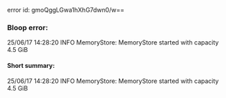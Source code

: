error id: gmoQggLGwa1hXhG7dwn0/w==
### Bloop error:

25/06/17 14:28:20 INFO MemoryStore: MemoryStore started with capacity 4.5 GiB
#### Short summary: 

25/06/17 14:28:20 INFO MemoryStore: MemoryStore started with capacity 4.5 GiB